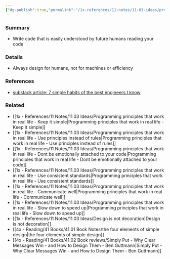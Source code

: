 ```yaml
---
{"dg-publish":true,"permalink":"/1x-references/11-notes/11-03-ideas/programming-principles-that-work-in-real-life-code-for-humans/","title":"Programming principles that work in real life - Code for humans","created":"2024-09-26T17:31:22.981+03:00","updated":"2024-09-28T07:59:41.919+03:00"}
---
```



### Summary
- Write code that is easily understood by future humans reading your code

### Details
- Always design for humans, not for machines or efficiency

### References
- [substack article: 7 simple habits of the best engineers I know](https://read.engineerscodex.com/p/7-simple-habits-of-the-top-1-of-engineers)

### Related
- [[1x - References/11 Notes/11.03 Ideas/Programming principles that work in real life - Keep it simple\|Programming principles that work in real life - Keep it simple]]
- [[1x - References/11 Notes/11.03 Ideas/Programming principles that work in real life - Use principles instead of rules\|Programming principles that work in real life - Use principles instead of rules]]
- [[1x - References/11 Notes/11.03 Ideas/Programming principles that work in real life - Dont be emotionally attached to your code\|Programming principles that work in real life - Dont be emotionally attached to your code]]
- [[1x - References/11 Notes/11.03 Ideas/Programming principles that work in real life - Use consistent standards\|Programming principles that work in real life - Use consistent standards]]
- [[1x - References/11 Notes/11.03 Ideas/Programming principles that work in real life - Communicate well\|Programming principles that work in real life - Communicate well]]
- [[1x - References/11 Notes/11.03 Ideas/Programming principles that work in real life - Slow down to speed up\|Programming principles that work in real life - Slow down to speed up]]
- [[1x - References/11 Notes/11.03 Ideas/Design is not decoration\|Design is not decoration]]
- [[4x - Reading/41 Books/41.01 Book Notes/the four elements of simple design\|the four elements of simple design]]
- [[4x - Reading/41 Books/41.02 Book reviews/Simply Put - Why Clear Messages Win - and How to Design Them - Ben Guttmann\|Simply Put - Why Clear Messages Win - and How to Design Them - Ben Guttmann]]
